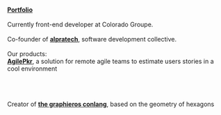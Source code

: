 ###
<a href="https://portfolio-alp.graphieros.com"><b>Portfolio</b></a>
<br/>
<br/>
Currently front-end developer at Colorado Groupe.
<br/>
<br/>
Co-founder of <a href="https://alpratech.graphieros.com"><b>alpratech</b></a>, software development collective.
<br/>
<br/>
Our products:
<br/>
<a href="https://agilepkr.graphieros.com"><b>AgilePkr</b></a>, a solution for remote agile teams to estimate users stories in a cool environment

<br/><br/><br/>
Creator of <a href="https://en.graphieros.com"><b>the graphieros conlang</b></a>, based on the geometry of hexagons
